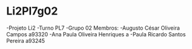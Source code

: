 # Li2Pl7g02
-Projeto Li2
-Turno PL7
-Grupo 02
Membros:
  -Augusto César Oliveira Campos a93320
  -Ana Paula Oliveira Henriques a
  -Paula Ricardo Santos Pereira a93245
